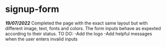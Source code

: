 # signup-form

***19/07/2022***
Completed the page with the exact same layout but with different image, text, fonts and colors.
The form inputs behave as expexted according to their status.
TO DO:
    -Add the logo
    -Add helpful messages when the user enters invalid inputs
